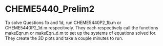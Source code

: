 # CHEME5440_Prelim2

To solve Questions 1b and 1d, run CHEME5440P2_1b.m or CHEME5440P2_1d.m respecitvely. They each respectively call the functions makeEqn.m
or makeEqn_d.m to set up the systems of equations solved for. They create the 3D plots and take a couple minutes to run.
